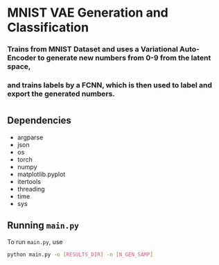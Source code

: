# MNIST VAE Generation and Classification

### Trains from MNIST Dataset and uses a Variational Auto-Encoder to generate new numbers from 0-9 from the latent space,
### and trains labels by a FCNN, which is then used to label and export the generated numbers.
#
## Dependencies

- argparse
- json
- os
- torch
- numpy
- matplotlib.pyplot
- itertools
- threading
- time
- sys

## Running `main.py`

To run `main.py`, use

```sh
python main.py -o [RESULTS_DIR] -n [N_GEN_SAMP]

```
